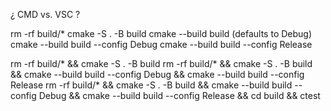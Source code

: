 


¿ CMD vs. VSC ?

rm -rf build/*
cmake -S . -B build
cmake --build build     (defaults to Debug)
cmake --build build --config Debug
cmake --build build --config Release

rm -rf build/* && cmake -S . -B build
rm -rf build/* && cmake -S . -B build && cmake --build build --config Debug && cmake --build build --config Release
rm -rf build/* && cmake -S . -B build && cmake --build build --config Debug && cmake --build build --config Release && cd build && ctest
